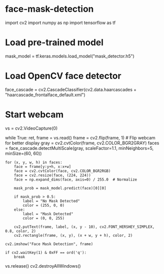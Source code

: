 # face-mask-detection
import cv2
import numpy as np
import tensorflow as tf

# Load pre-trained model
mask_model = tf.keras.models.load_model("mask_detector.h5")

# Load OpenCV face detector
face_cascade = cv2.CascadeClassifier(cv2.data.haarcascades + "haarcascade_frontalface_default.xml")

# Start webcam
vs = cv2.VideoCapture(0)

while True:
    ret, frame = vs.read()
    frame = cv2.flip(frame, 1)  # Flip webcam for better display
    gray = cv2.cvtColor(frame, cv2.COLOR_BGR2GRAY)
    faces = face_cascade.detectMultiScale(gray, scaleFactor=1.1, minNeighbors=5, minSize=(60, 60))

    for (x, y, w, h) in faces:
        face = frame[y:y+h, x:x+w]
        face = cv2.cvtColor(face, cv2.COLOR_BGR2RGB)
        face = cv2.resize(face, (224, 224))
        face = np.expand_dims(face, axis=0) / 255.0  # Normalize

        mask_prob = mask_model.predict(face)[0][0]

        if mask_prob > 0.5:
            label = "No Mask Detected"
            color = (255, 0, 0)
        else:
            label = "Mask Detected"
            color = (0, 0, 255)

        cv2.putText(frame, label, (x, y - 10), cv2.FONT_HERSHEY_SIMPLEX, 0.8, color, 2)
        cv2.rectangle(frame, (x, y), (x + w, y + h), color, 2)

    cv2.imshow("Face Mask Detection", frame)

    if cv2.waitKey(1) & 0xFF == ord('q'):
        break

vs.release()
cv2.destroyAllWindows()
